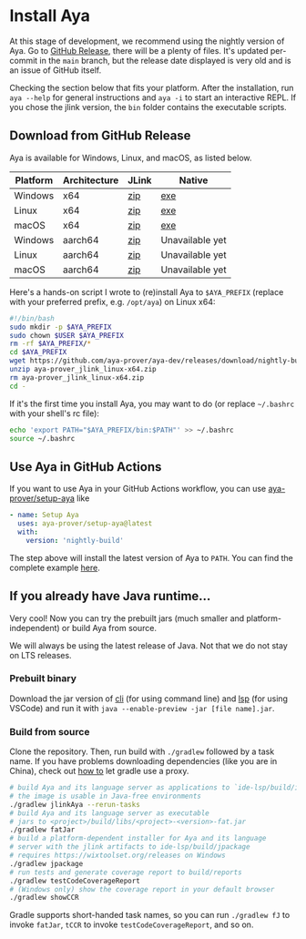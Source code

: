 # Install Aya

At this stage of development, we recommend using the nightly version of Aya.
Go to [GitHub Release], there will be a plenty of files.
It's updated per-commit in the `main` branch,
but the release date displayed is very old and is an issue of GitHub itself.

Checking the section below that fits your platform.
After the installation, run `aya --help` for general instructions and
`aya -i` to start an interactive REPL.
If you chose the jlink version, the `bin` folder contains the executable scripts.

[GitHub Release]: https://github.com/aya-prover/aya-dev/releases/tag/nightly-build

## Download from GitHub Release

Aya is available for Windows, Linux, and macOS, as listed below.

| Platform | Architecture | JLink                    | Native               |
|----------|--------------|--------------------------|----------------------|
| Windows  | x64          | [zip][win-zip-x64]       | [exe][win-exe-x64]   |
| Linux    | x64          | [zip][linux-zip-x64]     | [exe][linux-exe-x64] |
| macOS    | x64          | [zip][macos-zip-x64]     | [exe][macos-exe-x64] |
| Windows  | aarch64      | [zip][win-zip-aarch64]   | Unavailable yet      |
| Linux    | aarch64      | [zip][linux-zip-aarch64] | Unavailable yet      |
| macOS    | aarch64      | [zip][macos-zip-aarch64] | Unavailable yet      |

[win-zip-x64]: https://github.com/aya-prover/aya-dev/releases/download/nightly-build/aya-prover_jlink_windows-x64.zip
[win-exe-x64]: https://github.com/aya-prover/aya-dev/releases/download/nightly-build/aya-prover_native_windows-x64.exe
[linux-zip-x64]: https://github.com/aya-prover/aya-dev/releases/download/nightly-build/aya-prover_jlink_linux-x64.zip
[linux-exe-x64]: https://github.com/aya-prover/aya-dev/releases/download/nightly-build/aya-prover_native_linux-x64
[macos-zip-x64]: https://github.com/aya-prover/aya-dev/releases/download/nightly-build/aya-prover_jlink_macos-x64.zip
[macos-exe-x64]: https://github.com/aya-prover/aya-dev/releases/download/nightly-build/aya-prover_native_macos-x64

[win-zip-aarch64]: https://github.com/aya-prover/aya-dev/releases/download/nightly-build/aya-prover_jlink_windows-aarch64.zip
[linux-zip-aarch64]: https://github.com/aya-prover/aya-dev/releases/download/nightly-build/aya-prover_jlink_linux-aarch64.zip
[macos-zip-aarch64]: https://github.com/aya-prover/aya-dev/releases/download/nightly-build/aya-prover_jlink_macos-aarch64.zip

Here's a hands-on script I wrote to (re)install Aya to `$AYA_PREFIX`
(replace with your preferred prefix, e.g. `/opt/aya`) on Linux x64:

```bash
#!/bin/bash
sudo mkdir -p $AYA_PREFIX
sudo chown $USER $AYA_PREFIX
rm -rf $AYA_PREFIX/*
cd $AYA_PREFIX
wget https://github.com/aya-prover/aya-dev/releases/download/nightly-build/aya-prover_jlink_linux-x64.zip
unzip aya-prover_jlink_linux-x64.zip
rm aya-prover_jlink_linux-x64.zip
cd -
```

If it's the first time you install Aya, you may want to do
(or replace `~/.bashrc` with your shell's rc file):

```bash
echo 'export PATH="$AYA_PREFIX/bin:$PATH"' >> ~/.bashrc
source ~/.bashrc
```

## Use Aya in GitHub Actions

If you want to use Aya in your GitHub Actions workflow, you can use [aya-prover/setup-aya][setup-aya] like

```yaml
- name: Setup Aya
  uses: aya-prover/setup-aya@latest
  with:
    version: 'nightly-build'
```

The step above will install the latest version of Aya to `PATH`.
You can find the complete example [here][aya-action-example].

[setup-aya]: https://github.com/aya-prover/setup-aya
[aya-action-example]: https://github.com/aya-prover/setup-aya/blob/main/.github/workflows/test-setup-nightly.yml

## If you already have Java runtime...

Very cool! Now you can try the prebuilt jars (much smaller and platform-independent)
or build Aya from source.

We will always be using the latest release of Java.
Not that we do not stay on LTS releases.

### Prebuilt binary

Download the jar version of [cli][cli-jar] (for using command line) and [lsp][lsp-jar]
(for using VSCode) and run it with `java --enable-preview -jar [file name].jar`.

[lsp-jar]: https://github.com/aya-prover/aya-dev/releases/download/nightly-build/lsp-fatjar.jar
[cli-jar]: https://github.com/aya-prover/aya-dev/releases/download/nightly-build/cli-fatjar.jar

### Build from source

Clone the repository. Then, run build with `./gradlew` followed by a task name.
If you have problems downloading dependencies (like you are in China),
check out [how to][proxy] let gradle use a proxy.

[proxy]: https://docs.gradle.org/current/userguide/build_environment.html#sec:accessing_the_web_via_a_proxy

```bash
# build Aya and its language server as applications to `ide-lsp/build/image/current`
# the image is usable in Java-free environments 
./gradlew jlinkAya --rerun-tasks
# build Aya and its language server as executable
# jars to <project>/build/libs/<project>-<version>-fat.jar
./gradlew fatJar
# build a platform-dependent installer for Aya and its language
# server with the jlink artifacts to ide-lsp/build/jpackage
# requires https://wixtoolset.org/releases on Windows
./gradlew jpackage
# run tests and generate coverage report to build/reports
./gradlew testCodeCoverageReport
# (Windows only) show the coverage report in your default browser
./gradlew showCCR
```

Gradle supports short-handed task names, so you can run `./gradlew fJ` to invoke `fatJar`,
`tCCR` to invoke `testCodeCoverageReport`, and so on.
